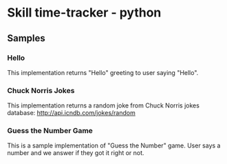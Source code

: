# Skill time-tracker - python

## Samples

### Hello

This implementation returns "Hello" greeting to user saying "Hello". 

### Chuck Norris Jokes

This implementation returns a random joke from Chuck Norris jokes database: http://api.icndb.com/jokes/random

### Guess the Number Game

This is a sample implementation of "Guess the Number" game. User says a number and we answer if they got it right or not.
